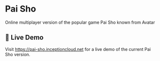 # Pai Sho
Online multiplayer version of the popular game Pai Sho known from Avatar

## 👀 Live Demo

Visit https://pai-sho.inceptioncloud.net for a live demo of the current Pai Sho version.
